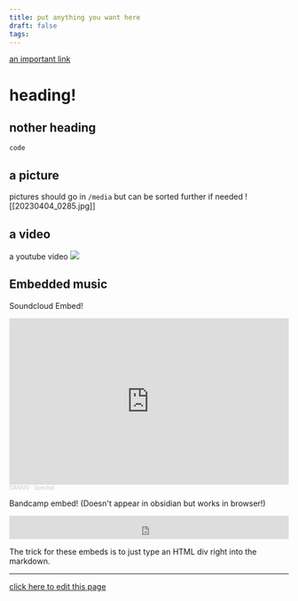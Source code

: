 ```yaml
---
title: put anything you want here
draft: false
tags:
---
```


[an important link](https://www.youtube.com/watch?v=oBFKfgLf0LI)
# heading!

## nother heading

```
code
```

## a picture

pictures should go in `/media` but can be sorted further if needed
![[20230404_0285.jpg]]

## a video

a youtube video
![](https://www.youtube.com/watch?v=7YdgvjE7dA0)

## Embedded music

Soundcloud Embed! 
<iframe width="100%" height="300" scrolling="no" frameborder="no" allow="autoplay" src="https://w.soundcloud.com/player/?url=https%3A//api.soundcloud.com/tracks/1511945842&color=%23ff5500&auto_play=false&hide_related=false&show_comments=true&show_user=true&show_reposts=false&show_teaser=true&visual=true"></iframe><div style="font-size: 10px; color: #cccccc;line-break: anywhere;word-break: normal;overflow: hidden;white-space: nowrap;text-overflow: ellipsis; font-family: Interstate,Lucida Grande,Lucida Sans Unicode,Lucida Sans,Garuda,Verdana,Tahoma,sans-serif;font-weight: 100;"><a href="https://soundcloud.com/dannn" title="DANNN​" target="_blank" style="color: #cccccc; text-decoration: none;">DANNN​</a> · <a href="https://soundcloud.com/dannn/spectral" title="Spectral" target="_blank" style="color: #cccccc; text-decoration: none;">Spectral</a></div>

Bandcamp embed! (Doesn't appear in obsidian but works in browser!)
<iframe style="border: 0; width: 100%; height: 42px;" src="https://bandcamp.com/EmbeddedPlayer/album=2112712277/size=small/bgcol=ffffff/linkcol=0687f5/transparent=true/" seamless><a href="https://dannn.bandcamp.com/album/deejay-slide-seven-hundred-2">Deejay Slide / Seven Hundred by DANNN</a></iframe>

The trick for these embeds is to just type an HTML div right into the markdown.

---

[click here to edit this page](https://github.com/wormyrocks/ddg/blob/v4/content/test.md)